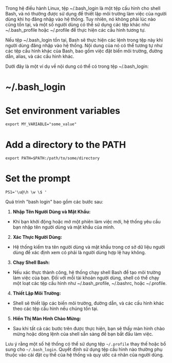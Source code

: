 # 

Trong hệ điều hành Linux, tệp ~/.bash_login là một tệp cấu hình cho shell Bash, và nó thường được sử dụng để thiết lập môi trường làm việc của người dùng khi họ đăng nhập vào hệ thống. Tuy nhiên, nó không phải lúc nào cũng tồn tại, và một số người dùng có thể sử dụng các tệp khác như ~/.bash_profile hoặc ~/.profile để thực hiện các cấu hình tương tự.

Nếu tệp ~/.bash_login tồn tại, Bash sẽ thực hiện các lệnh trong tệp này khi người dùng đăng nhập vào hệ thống. Nội dung của nó có thể tương tự như các tệp cấu hình khác của Bash, bao gồm việc đặt biến môi trường, đường dẫn, alias, và các cấu hình khác.

Dưới đây là một ví dụ về nội dung có thể có trong tệp ~/.bash_login:

# ~/.bash_login

# Set environment variables
`export MY_VARIABLE="some_value"`

# Add a directory to the PATH
`export PATH=$PATH:/path/to/some/directory`

# Set the prompt
`PS1='\u@\h \w \$ '`

Quá trình "bash login" bao gồm các bước sau:

1. **Nhập Tên Người Dùng và Mật Khẩu:**

- Khi bạn khởi động hoặc mở một phiên làm việc mới, hệ thống yêu cầu bạn nhập tên người dùng và mật khẩu của mình.
2. **Xác Thực Người Dùng:**

- Hệ thống kiểm tra tên người dùng và mật khẩu trong cơ sở dữ liệu người dùng để xác định xem có phải là người dùng hợp lệ hay không.
3. **Chạy Shell Bash:**

- Nếu xác thực thành công, hệ thống chạy shell Bash để tạo môi trường làm việc của bạn. Đối với mỗi tài khoản người dùng, shell có thể chạy một loạt các tệp cấu hình như ~/.bash_profile, ~/.bashrc, hoặc ~/.profile.
4. **Thiết Lập Môi Trường:**

- Shell sẽ thiết lập các biến môi trường, đường dẫn, và các cấu hình khác theo các tệp cấu hình nếu chúng tồn tại.
5. **Hiển Thị Màn Hình Chào Mừng:**

- Sau khi tất cả các bước trên được thực hiện, bạn sẽ thấy màn hình chào mừng hoặc dòng lệnh của shell sẵn sàng để bạn bắt đầu làm việc.

Lưu ý rằng một số hệ thống có thể sử dụng tệp `~/.profile` thay thế hoặc bổ sung cho `~/.bash_login`. Quyết định sử dụng tệp cấu hình nào thường phụ thuộc vào cài đặt cụ thể của hệ thống và quy ước cá nhân của người dùng.





